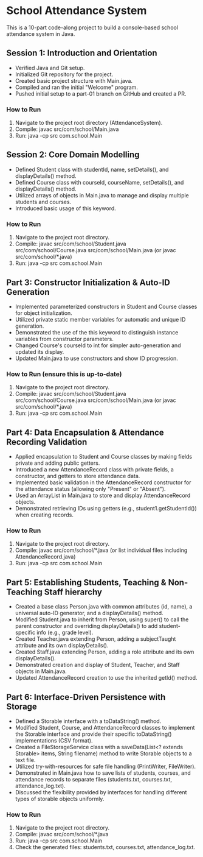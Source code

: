 # School Attendance System
This is a 10-part code-along project to build a console-based school attendance system in Java.

## Session 1: Introduction and Orientation
- Verified Java and Git setup.
- Initialized Git repository for the project.
- Created basic project structure with Main.java.
- Compiled and ran the initial "Welcome" program.
- Pushed initial setup to a part-01 branch on GitHub and created a PR.

### How to Run
1. Navigate to the project root directory (AttendanceSystem).
2. Compile: javac src/com/school/Main.java
3. Run: java -cp src com.school.Main

## Session 2: Core Domain Modelling
- Defined Student class with studentId, name, setDetails(), and displayDetails() method.
- Defined Course class with courseId, courseName, setDetails(), and displayDetails() method.
- Utilized arrays of objects in Main.java to manage and display multiple students and courses.
- Introduced basic usage of this keyword.

### How to Run
1. Navigate to the project root directory.
2. Compile: javac src/com/school/Student.java src/com/school/Course.java src/com/school/Main.java (or javac src/com/school/*.java)
3. Run: java -cp src com.school.Main

## Part 3: Constructor Initialization & Auto-ID Generation
- Implemented parameterized constructors in Student and Course classes for object initialization.
- Utilized private static member variables for automatic and unique ID generation.
- Demonstrated the use of the this keyword to distinguish instance variables from constructor parameters.
- Changed Course's courseId to int for simpler auto-generation and updated its display.
- Updated Main.java to use constructors and show ID progression.

### How to Run (ensure this is up-to-date)
1. Navigate to the project root directory.
2. Compile: javac src/com/school/Student.java src/com/school/Course.java src/com/school/Main.java (or javac src/com/school/*.java)
3. Run: java -cp src com.school.Main

## Part 4: Data Encapsulation & Attendance Recording Validation
- Applied encapsulation to Student and Course classes by making fields private and adding public getters.
- Introduced a new AttendanceRecord class with private fields, a constructor, and getters to store attendance data.
- Implemented basic validation in the AttendanceRecord constructor for the attendance status (allowing only "Present" or "Absent").
- Used an ArrayList in Main.java to store and display AttendanceRecord objects.
- Demonstrated retrieving IDs using getters (e.g., student1.getStudentId()) when creating records.

### How to Run
1. Navigate to the project root directory.
2. Compile: javac src/com/school/*.java (or list individual files including AttendanceRecord.java)
3. Run: java -cp src com.school.Main

## Part 5: Establishing Students, Teaching & Non-Teaching Staff hierarchy
- Created a base class Person.java with common attributes (id, name), a universal auto-ID generator, and a displayDetails() method.
- Modified Student.java to inherit from Person, using super() to call the parent constructor and overriding displayDetails() to add student-specific info (e.g., grade level).
- Created Teacher.java extending Person, adding a subjectTaught attribute and its own displayDetails().
- Created Staff.java extending Person, adding a role attribute and its own displayDetails().
- Demonstrated creation and display of Student, Teacher, and Staff objects in Main.java.
- Updated AttendanceRecord creation to use the inherited getId() method.

## Part 6: Interface-Driven Persistence with Storage
- Defined a Storable interface with a toDataString() method.
- Modified Student, Course, and AttendanceRecord classes to implement the Storable interface and provide their specific toDataString() implementations (CSV format).
- Created a FileStorageService class with a saveData(List<? extends Storable> items, String filename) method to write Storable objects to a text file.
- Utilized try-with-resources for safe file handling (PrintWriter, FileWriter).
- Demonstrated in Main.java how to save lists of students, courses, and attendance records to separate files (students.txt, courses.txt, attendance_log.txt).
- Discussed the flexibility provided by interfaces for handling different types of storable objects uniformly.

### How to Run
1. Navigate to the project root directory.
2. Compile: javac src/com/school/*.java
3. Run: java -cp src com.school.Main
4. Check the generated files: students.txt, courses.txt, attendance_log.txt.
